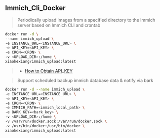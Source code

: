## Immich_Cli_Docker

> Periodically upload images from a specified directory to the Immich server based on Immich CLI and crontab

```bash
docker run -d \
--name immich_upload \
-e INSTANCE_URL=<INSTANCE_URL> \
-e API_KEY=<API_KEY> \
-e CRON=<CRON> \ 
-v <UPLOAD_DIR>:/home \
xiaokexiang/immich_upload:latest
```

> - [How to Obtain  API_KEY](https://immich.app/docs/features/command-line-interface/)

> Support scheduled backup immich database data &  notify via bark

```bash
docker run -d --name immich_upload \
-e INSTANCE_URL=<INSTANCE_URL> \
-e API_KEY=<API_KEY> \
-e CRON=<CRON> \
-e IMMICH_PATH=<immich_local_path> \
-e BARK_KEY=<bark_key> \
-v <UPLOAD_DIR>:/home \
-v /var/run/docker.sock:/var/run/docker.sock \
-v /usr/bin/docker:/usr/bin/docker \
xiaokexiang/immich_upload:latest
```

